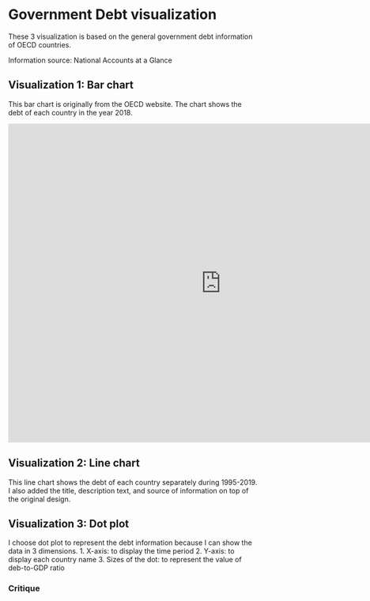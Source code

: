 # Government Debt visualization

These 3 visualization is based on the general government debt information of OECD countries.

Information source: National Accounts at a Glance

## Visualization 1: Bar chart 

This bar chart is originally from the OECD website. 
The chart shows the debt of each country in the year 2018.  

<iframe src="https://data.oecd.org/chart/69zD" width="860" height="645" style="border: 0" mozallowfullscreen="true" webkitallowfullscreen="true" allowfullscreen="true"><a href="https://data.oecd.org/chart/69zD" target="_blank">OECD Chart: General government debt, Total, % of GDP, Annual, 2018</a></iframe>

## Visualization 2: Line chart 

This line chart shows the debt of each country separately during 1995-2019.
I also added the title, description text, and source of information on top of the original design.

<div class="flourish-embed flourish-chart" data-src="visualisation/4272729"><script src="https://public.flourish.studio/resources/embed.js"></script></div>

## Visualization 3: Dot plot

I choose dot plot to represent the debt information because I can show the data in 3 dimensions.
    1. X-axis: to display the time period
    2. Y-axis: to display each country name
    3. Sizes of the dot: to represent the value of deb-to-GDP ratio

<div class="flourish-embed flourish-scatter" data-src="visualisation/4272926"><script src="https://public.flourish.studio/resources/embed.js"></script></div>

### Critique
